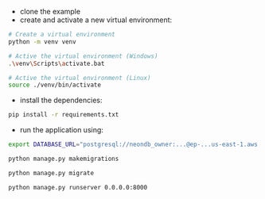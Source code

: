 - clone the example
- create and activate a new virtual environment:

```bash
# Create a virtual environment
python -m venv venv

# Active the virtual environment (Windows)
.\venv\Scripts\activate.bat

# Active the virtual environment (Linux)
source ./venv/bin/activate
```

- install the dependencies:

```bash
pip install -r requirements.txt
```

- run the application using:

```bash
export DATABASE_URL="postgresql://neondb_owner:...@ep-...us-east-1.aws.neon.tech/neondb?sslmode=require"
```

```bash
python manage.py makemigrations
```

```bash
python manage.py migrate
```

```bash
python manage.py runserver 0.0.0.0:8000
```
